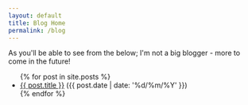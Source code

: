 ```yaml
---
layout: default
title: Blog Home
permalink: /blog
---
```


As you'll be able to see from the below; I'm not a big blogger - more to come in the future!

<ul>
  {% for post in site.posts %}
    <li>
      <a href="{{ post.url }}">{{ post.title }}</a>
      ({{ post.date | date: '%d/%m/%Y' }})
    </li>
  {% endfor %}
</ul>
